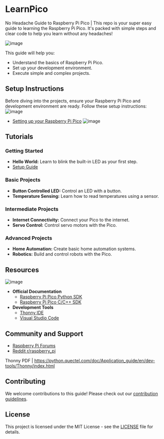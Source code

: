 # LearnPico
No Headache Guide to Raspberry Pi Pico | This repo is your super easy guide to learning the Raspberry Pi Pico. It's packed with simple steps and clear code to help you learn without any headaches!

![image](https://github.com/user-attachments/assets/acd90499-2c8c-4d1c-bb28-896fca34f381)

This guide will help you:
- Understand the basics of Raspberry Pi Pico.
- Set up your development environment.
- Execute simple and complex projects.

## Setup Instructions

Before diving into the projects, ensure your Raspberry Pi Pico and development environment are ready. Follow these setup instructions:
![image](https://github.com/user-attachments/assets/5cedaa57-e79b-478d-b52d-6c21df2d6a57)

- [Setting up your Raspberry Pi Pico](https://www.raspberrypi.org/documentation/microcontrollers/micropython.html)
![image](https://www.raspberrypi.com/documentation/microcontrollers/images/MicroPython-640x360-v2.gif)


## Tutorials

### Getting Started
- **Hello World:** Learn to blink the built-in LED as your first step.
- [Setup Guide](https://www.raspberrypi.org/documentation/microcontrollers/micropython.html)

### Basic Projects
- **Button Controlled LED:** Control an LED with a button.
- **Temperature Sensing:** Learn how to read temperatures using a sensor.

### Intermediate Projects
- **Internet Connectivity:** Connect your Pico to the internet.
- **Servo Control:** Control servo motors with the Pico.

### Advanced Projects
- **Home Automation:** Create basic home automation systems.
- **Robotics:** Build and control robots with the Pico.

## Resources
![image](https://github.com/user-attachments/assets/267f21df-050f-4665-b996-57faf604c288)

- **Official Documentation**
  - [Raspberry Pi Pico Python SDK](https://datasheets.raspberrypi.com/pico/raspberry-pi-pico-python-sdk.pdf)
  - [Raspberry Pi Pico C/C++ SDK](https://datasheets.raspberrypi.com/pico/raspberry-pi-pico-c-sdk.pdf)
- **Development Tools**
  - [Thonny IDE](https://thonny.org/)
  - [Visual Studio Code](https://code.visualstudio.com/)

## Community and Support
- [Raspberry Pi Forums](https://forums.raspberrypi.com/)
- [Reddit r/raspberry_pi](https://www.reddit.com/r/raspberry_pi/)


Thonny PDF  | https://python.quectel.com/doc/Application_guide/en/dev-tools/Thonny/index.html


## Contributing

We welcome contributions to this guide! Please check out our [contribution guidelines](CONTRIBUTING.md).

## License

This project is licensed under the MIT License - see the [LICENSE](LICENSE) file for details.

